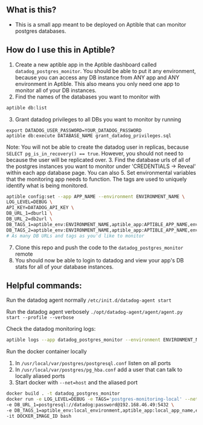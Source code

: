 ## What is this?
- This is a small app meant to be deployed on Aptible that can monitor postgres databases.

## How do I use this in Aptible?
1. Create a new aptible app in the Aptible dashboard called `datadog_postgres_monitor`.  You should be able to put it any environment, because you can access any DB instance from ANY app and ANY environment in Aptible.  This also means you only need one app to monitor all of your DB instances.
2. Find the names of the databases you want to monitor with
```bash
aptible db:list
```
3.  Grant datadog privileges to all DBs you want to monitor by running
```
export DATADOG_USER_PASSWORD=YOUR_DATADOG_PASSWORD
aptible db:execute DATABASE_NAME grant_datadog_privileges.sql
```

Note: You will not be able to create the datadog user in replicas, because `SELECT pg_is_in_recovery() == true`.  However, you should not need to because the user will be replicated over.
3. Find the database urls of all of the postgres instances you want to monitor under 'CREDENTIALS -> Reveal' within each app database page.  You can also
5. Set environmental variables that the monitoring app needs to function.  The tags are used to uniquely identify what is being monitored.
```bash
aptible config:set --app APP_NAME --environment ENVIRONMENT_NAME \
LOG_LEVEL=DEBUG \
API_KEY=DATADOG_API_KEY \
DB_URL_1=dburl1 \
DB_URL_2=db2url \
DB_TAGS_1=aptible_env:ENVIRONMENT_NAME,aptible_app:APTIBLE_APP_NAME,env:ENVIRONMENT_NAME,app:APP_NAME,db:DATABASE_NAME \
DB_TAGS_2=aptible_env:ENVIRONMENT_NAME,aptible_app:APTIBLE_APP_NAME,env:ENVIRONMENT_NAME,app:APP_NAME,db:DATABASE_NAME
# As many DB URLs and tags as you'd like to monitor
```
7. Clone this repo and push the code to the `datadog_postgres_monitor` remote
8. You should now be able to login to datadog and view your app's DB stats for all of your database instances.

## Helpful commands:

Run the datadog agent normally
`/etc/init.d/datadog-agent start`

Run the datadog agent verbosely
`./opt/datadog-agent/agent/agent.py start --profile --verbose`

Check the datadog monitoring logs:
```bash
aptible logs --app datadog_postgres_monitor --environment ENVIRONMENT_NAME
```

Run the docker container locally
1. In `/usr/local/var/postgres/postgresql.conf` listen on all ports
2. In `/usr/local/var/postgres/pg_hba.conf` add a user that can talk to locally aliased ports
3. Start docker with `--net=host` and the aliased port
```bash
docker build . -t datadog_postgres_monitor
docker run -e LOG_LEVEL=DEBUG -e TAGS='postgres-monitoring-local' --net=host -e API_KEY=123 \
-e DB_URL_1=postgresql://datadog:password@192.168.46.49:5432 \
-e DB_TAGS_1=aptible_env:local_environment,aptible_app:local_app_name,env:local_environment,app:local_app_name,db:local_db \
-it DOCKER_IMAGE_ID bash
```
